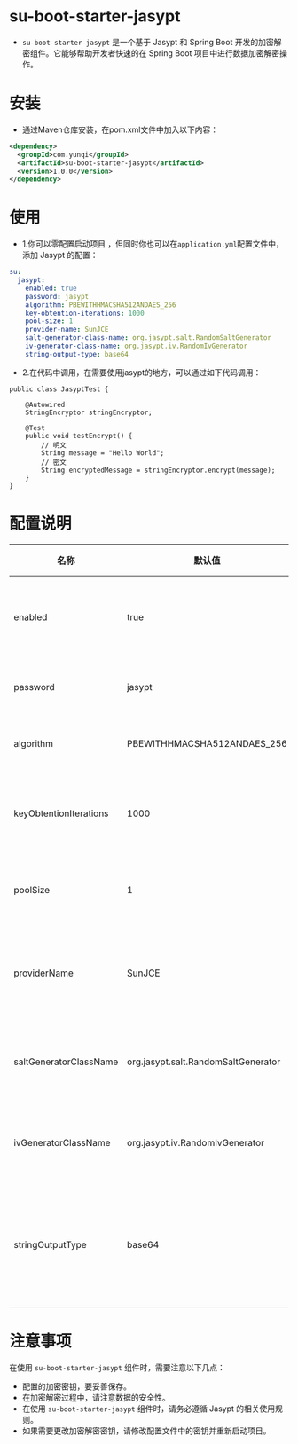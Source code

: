 # su-boot-starter-jasypt

- `su-boot-starter-jasypt` 是一个基于 Jasypt 和 Spring Boot 开发的加密解密组件。它能够帮助开发者快速的在 Spring Boot 项目中进行数据加密解密操作。

# 安装
- 通过Maven仓库安装，在pom.xml文件中加入以下内容：

```xml
<dependency>
  <groupId>com.yunqi</groupId>
  <artifactId>su-boot-starter-jasypt</artifactId>
  <version>1.0.0</version>
</dependency>
```

# 使用

- 1.你可以零配置启动项目 ，但同时你也可以在`application.yml`配置文件中，添加 Jasypt 的配置：

```yml
su:
  jasypt:
    enabled: true
    password: jasypt
    algorithm: PBEWITHHMACSHA512ANDAES_256
    key-obtention-iterations: 1000
    pool-size: 1
    provider-name: SunJCE
    salt-generator-class-name: org.jasypt.salt.RandomSaltGenerator
    iv-generator-class-name: org.jasypt.iv.RandomIvGenerator
    string-output-type: base64
```

- 2.在代码中调用，在需要使用jasypt的地方，可以通过如下代码调用：

```
public class JasyptTest {

    @Autowired
    StringEncryptor stringEncryptor;

    @Test
    public void testEncrypt() {
        // 明文
        String message = "Hello World";
        // 密文
        String encryptedMessage = stringEncryptor.encrypt(message);
    }
}
```

# 配置说明

| 名称 | 默认值              | 备注 |
| --- |------------------| --- |
| enabled | true             | 是否开启组件 |
| password | jasypt           | 加密密钥 |
| algorithm | PBEWITHHMACSHA512ANDAES_256 | 加密算法 |
| keyObtentionIterations | 1000             | 密钥获取次数 |
| poolSize | 1                | 密钥池大小 |
| providerName | SunJCE                | 加密提供者名称 |
| saltGeneratorClassName | org.jasypt.salt.RandomSaltGenerator              | Salt生成器类名 |
| ivGeneratorClassName | org.jasypt.iv.RandomIvGenerator           | IV生成器类名 |
| stringOutputType | base64           | 加密字符串输出类型 |

# 注意事项

在使用 `su-boot-starter-jasypt` 组件时，需要注意以下几点：

- 配置的加密密钥，要妥善保存。
- 在加密解密过程中，请注意数据的安全性。
- 在使用 `su-boot-starter-jasypt` 组件时，请务必遵循 Jasypt 的相关使用规则。
- 如果需要更改加密解密密钥，请修改配置文件中的密钥并重新启动项目。


